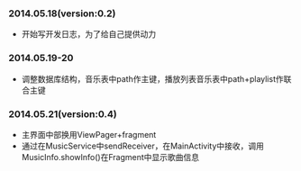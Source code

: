 ### 2014.05.18(version:0.2)
* 开始写开发日志，为了给自己提供动力

### 2014.05.19-20
* 调整数据库结构，音乐表中path作主键，播放列表音乐表中path+playlist作联合主键

### 2014.05.21(version:0.4)
* 主界面中部换用ViewPager+fragment
* 通过在MusicService中sendReceiver，在MainActivity中接收，调用MusicInfo.showInfo()在Fragment中显示歌曲信息